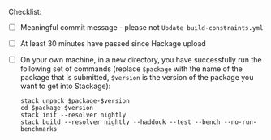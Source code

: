 Checklist:
- [ ] Meaningful commit message - please not `Update build-constraints.yml`
- [ ] At least 30 minutes have passed since Hackage upload
- [ ] On your own machine, in a new directory, you have successfully run the following set of commands (replace `$package` with the name of the package that is submitted, `$version` is the version of the package you want to get into Stackage):

      stack unpack $package-$version
      cd $package-$version
      stack init --resolver nightly
      stack build --resolver nightly --haddock --test --bench --no-run-benchmarks
